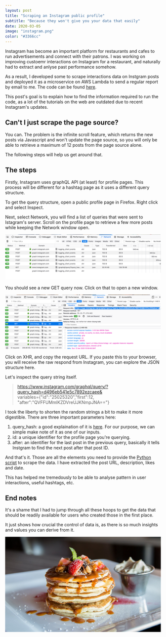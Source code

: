 ```yaml
---
layout: post
title: "Scraping an Instagram public profile"
subtitle: "Because they won't give you your data that easily"
date: 2020-03-05
image: "instagram.png"
color: "#3366cc"
---
```

Instagram has become an important platform for restaurants and cafes to run advertisements and connect with their patrons. I was working on improving custoemr interactions on Instagram for a restaurant, and naturally had to extract and anlyse past performance somehow.

As a result, I developed some to scrape interactions data on Instgram posts and deployed it as a microservice on AWS Lambda to send a regular report by email to me. The code can be found [here](https://github.com/tri47/instaScraper).

This post's goal is to explain how to find the information required to run the code, as a lot of the tutorials on the web are outdated due to recent Instagram's updates.

## Can't I just scrape the page source?
You can. The problem is the infinite scroll feature, which returns the new posts via Javascript and won't update the page source, so you will only be able to retrieve a maximum of 12 posts from the page source alone. 

The following steps will help us get around that.

## The steps 
Firstly, Instagram uses graphQL API (at least) for profile pages. This process will be different for a hashtag page as it uses a different query structure.

To get the query structure, open a public profile page in Firefox. Right click and select Inspect.

Next, select Network, you will find a list of queries that were sent to Istagram's server. Scroll on the profile page to retrieve a few more posts while keeping the Network window open.

![screenshot](/assets/images/scrape1.png)

You should see a new GET query now. Click on that to open a new window. 

![screenshot](/assets/images/scrape2.png)

Click on XHR, and copy the request URL. If you paste this to your browser, you will receive the raw respond from Instagram, you can explore the JSON structure here.

Let's inspect the query string itself.

> https://www.instagram.com/graphql/query/?query_hash=d496eb541e5c7892ezcaee&  
>variables={"id":"25025320","first":12,
"after":"QVFFUMmlKZDVreUJKNmpJNA=="}

I took the liberty to shorten the random strings a bit to make it more digestible. There are three important parameters here:

1. query_hash: a good explaination of it is [here](https://stackoverflow.com/questions/54238696/what-is-query-hash-in-instagram). For our purpose, we can simple make note of it as one of our inputs.
2. id: a unique identifier for the profile page you're querying.
3. after: an identifier for the last post in the previous query, basically it tells Instgram to find the next post after that post ID.

And that's it. Those are all the elements you need to provide the [Python script]() to scrape the data. I have extracted the post URL, description, likes and date.

This has helped me tremedously to be able to analyse pattern in user interactions, useful hashtags, etc. 

## End notes
It's a shame that I had to jump through all these hoops to get the data that should be readily available for users who created those in the first place.

It just shows how crucial the control of data is, as there is so much insights and values you can derive from it.

![pancake](/assets/images/pancake.png)






